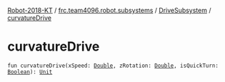 [Robot-2018-KT](../../index.md) / [frc.team4096.robot.subsystems](../index.md) / [DriveSubsystem](index.md) / [curvatureDrive](./curvature-drive.md)

# curvatureDrive

`fun curvatureDrive(xSpeed: `[`Double`](https://kotlinlang.org/api/latest/jvm/stdlib/kotlin/-double/index.html)`, zRotation: `[`Double`](https://kotlinlang.org/api/latest/jvm/stdlib/kotlin/-double/index.html)`, isQuickTurn: `[`Boolean`](https://kotlinlang.org/api/latest/jvm/stdlib/kotlin/-boolean/index.html)`): `[`Unit`](https://kotlinlang.org/api/latest/jvm/stdlib/kotlin/-unit/index.html)